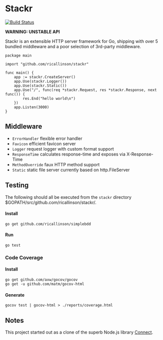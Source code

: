 # Stackr

[![Build Status](https://secure.travis-ci.org/ricallinson/stackr.png?branch=master)](http://travis-ci.org/ricallinson/stackr)

__WARNING: UNSTABLE API__

Stackr is an extensible HTTP server framework for Go, shipping with over 5 bundled middleware and a poor selection of 3rd-party middleware.

    package main

    import "github.com/ricallinson/stackr"

    func main() {
        app := stackr.CreateServer()
        app.Use(stackr.Logger())
        app.Use(stackr.Static())
        app.Use("/", func(req *stackr.Request, res *stackr.Response, next func()) {
            res.End("hello world\n")
        })
        app.Listen(3000)
    }

## Middleware

* `ErrorHandler` flexible error handler
* `Favicon` efficient favicon server
* `Logger` request logger with custom format support
* `ResponseTime` calculates response-time and exposes via X-Response-Time
* `MethodOverride` faux HTTP method support
* `Static` static file server currently based on http.FileServer

## Testing

The following should all be executed from the `stackr` directory $GOPATH/src/github.com/ricallinson/stackr/.

#### Install

    go get github.com/ricallinson/simplebdd

#### Run

    go test

### Code Coverage

#### Install

    go get github.com/axw/gocov/gocov
    go get -u github.com/matm/gocov-html

#### Generate

    gocov test | gocov-html > ./reports/coverage.html

## Notes

This project started out as a clone of the superb Node.js library [Connect](http://www.senchalabs.org/connect/).

